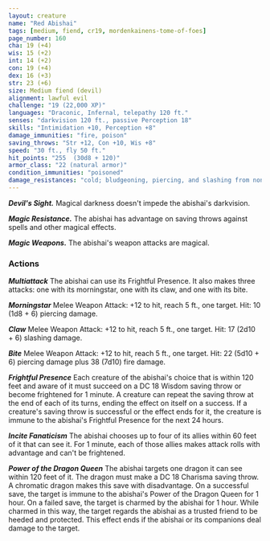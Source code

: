 ```yaml
---
layout: creature
name: "Red Abishai"
tags: [medium, fiend, cr19, mordenkainens-tome-of-foes]
page_number: 160
cha: 19 (+4)
wis: 15 (+2)
int: 14 (+2)
con: 19 (+4)
dex: 16 (+3)
str: 23 (+6)
size: Medium fiend (devil)
alignment: lawful evil
challenge: "19 (22,000 XP)"
languages: "Draconic, Infernal, telepathy 120 ft."
senses: "darkvision 120 ft., passive Perception 18"
skills: "Intimidation +10, Perception +8"
damage_immunities: "fire, poison"
saving_throws: "Str +12, Con +10, Wis +8"
speed: "30 ft., fly 50 ft."
hit_points: "255  (30d8 + 120)"
armor_class: "22 (natural armor)"
condition_immunities: "poisoned"
damage_resistances: "cold; bludgeoning, piercing, and slashing from nonmagical attacks that aren't silvered"
---
```


***Devil's Sight.*** Magical darkness doesn't impede the abishai's darkvision.

***Magic Resistance.*** The abishai has advantage on saving throws against spells and other magical effects.

***Magic Weapons.*** The abishai's weapon attacks are magical.

### Actions

***Multiattack*** The abishai can use its Frightful Presence. It also makes three attacks: one with its morningstar, one with its claw, and one with its bite.

***Morningstar*** Melee Weapon Attack: +12 to hit, reach 5 ft., one target. Hit: 10 (1d8 + 6) piercing damage.

***Claw*** Melee Weapon Attack: +12 to hit, reach 5 ft., one target. Hit: 17 (2d10 + 6) slashing damage.

***Bite*** Melee Weapon Attack: +12 to hit, reach 5 ft., one target. Hit: 22 (5d10 + 6) piercing damage plus 38 (7d10) fire damage.

***Frightful Presence*** Each creature of the abishai's choice that is within 120 feet and aware of it must succeed on a DC 18 Wisdom saving throw or become frightened for 1 minute. A creature can repeat the saving throw at the end of each of its turns, ending the effect on itself on a success. If a creature's saving throw is successful or the effect ends for it, the creature is immune to the abishai's Frightful Presence for the next 24 hours.

***Incite Fanaticism*** The abishai chooses up to four of its allies within 60 feet of it that can see it. For 1 minute, each of those allies makes attack rolls with advantage and can't be frightened.

***Power of the Dragon Queen*** The abishai targets one dragon it can see within 120 feet of it. The dragon must make a DC 18 Charisma saving throw. A chromatic dragon makes this save with disadvantage. On a successful save, the target is immune to the abishai's Power of the Dragon Queen for 1 hour. On a failed save, the target is charmed by the abishai for 1 hour. While charmed in this way, the target regards the abishai as a trusted friend to be heeded and protected. This effect ends if the abishai or its companions deal damage to the target.